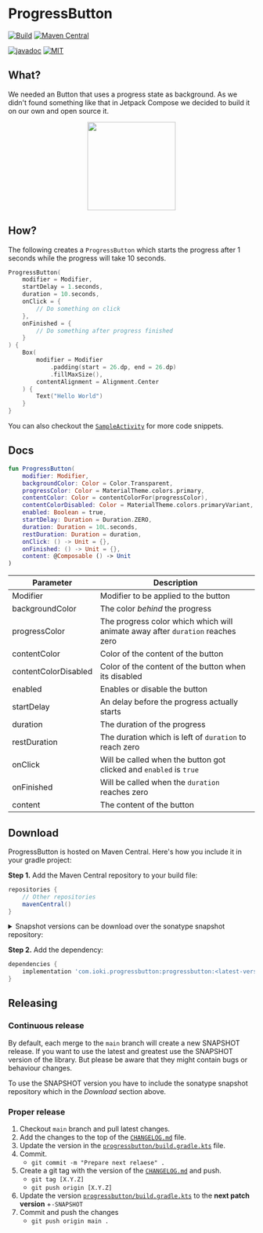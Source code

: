 # ProgressButton

[![Build](https://github.com/ioki-mobility/ProgressButton/actions/workflows/build.yml/badge.svg)](https://github.com/ioki-mobility/ProgressButton/actions/workflows/build.yml)
[![Maven Central](https://img.shields.io/maven-central/v/com.ioki.progressbutton/progressbutton?labelColor=%2324292E&color=%233246c8)](https://central.sonatype.com/namespace/com.ioki.progressbutton)
<!-- Disabled because of: https://github.com/badges/shields/pull/10997
[![Snapshot](https://img.shields.io/nexus/s/com.ioki.progressbutton/progressbutton?labelColor=%2324292E&color=%234f78ff&server=https://s01.oss.sonatype.org)](https://s01.oss.sonatype.org/content/repositories/snapshots/com/ioki/progressbutton/)
-->
[![javadoc](https://javadoc.io/badge2/com.ioki.progressbutton/progressbutton/javadoc.svg?labelColor=%2324292E&color=%236eaaff)](https://javadoc.io/doc/com.ioki.progressbutton/progressbutton) 
[![MIT](https://img.shields.io/badge/license-MIT-blue.svg?labelColor=%2324292E&color=%23d11064)](https://github.com/ioki-mobility/ProgressButton/blob/main/LICENSE.md)

## What?

We needed an Button that uses a progress state as background.
As we didn't found something like that in Jetpack Compose 
we decided to build it on our own and open source it.

<p align="center">
    <img src="art/demo.gif" width=180 />
</p>

## How?

The following creates a `ProgressButton` which starts the progress after 1 seconds while the
progress will take 10 seconds.

```kotlin
ProgressButton(
    modifier = Modifier,
    startDelay = 1.seconds,
    duration = 10.seconds,
    onClick = {
        // Do something on click 
    },
    onFinished = {
        // Do something after progress finished
    }
) {
    Box(
        modifier = Modifier
            .padding(start = 26.dp, end = 26.dp)
            .fillMaxSize(),
        contentAlignment = Alignment.Center
    ) {
        Text("Hello World")
    }
}
```

You can also checkout
the [`SampleActivity`](sample/src/main/java/com/ioki/progressbutton/sample/SampleActivity.kt) 
for more code snippets.

## Docs

```kotlin
fun ProgressButton(
    modifier: Modifier,
    backgroundColor: Color = Color.Transparent,
    progressColor: Color = MaterialTheme.colors.primary,
    contentColor: Color = contentColorFor(progressColor),
    contentColorDisabled: Color = MaterialTheme.colors.primaryVariant,
    enabled: Boolean = true,
    startDelay: Duration = Duration.ZERO,
    duration: Duration = 10L.seconds,
    restDuration: Duration = duration,
    onClick: () -> Unit = {},
    onFinished: () -> Unit = {},
    content: @Composable () -> Unit
)
```

| Parameter            | Description                                                                    | 
|----------------------|--------------------------------------------------------------------------------|
| Modifier             | Modifier to be applied to the button                                           |
| backgroundColor      | The color *behind* the progress                                                |
| progressColor        | The progress color which which will animate away after `duration` reaches zero |
| contentColor         | Color of the content of the button                                             |
| contentColorDisabled | Color of the content of the button when its disabled                           |
| enabled              | Enables or disable the button                                                  |
| startDelay           | An delay before the progress actually starts                                   |
| duration             | The duration of the progress                                                   |
| restDuration         | The duration which is left of `duration` to reach zero                         | 
| onClick              | Will be called when the button got clicked and `enabled` is `true`             |
| onFinished           | Will be called when the `duration` reaches zero                                |
| content              | The content of the button                                                      |

## Download

ProgressButton is hosted on Maven Central.
Here's how you include it in your gradle project:

**Step 1.** Add the Maven Central repository to your build file:

```groovy
repositories {
    // Other repositories
    mavenCentral()
}
```

<details>
<summary>Snapshot versions can be download over the sonatype snapshot repository:</summary>
    
```kotlin
repositories {
    // Other repositories
    maven(url = "https://s01.oss.sonatype.org/content/repositories/snapshots")
}
```

</details>

**Step 2.** Add the dependency:

```groovy
dependencies {
    implementation 'com.ioki.progressbutton:progressbutton:<latest-version>'
}
```

## Releasing

### Continuous release

By default, each merge to the `main` branch will create a new SNAPSHOT release. 
If you want to use the latest and greatest use the SNAPSHOT version of the library.
But please be aware that they might contain bugs or behaviour changes.

To use the SNAPSHOT version you have to include the sonatype snapshot repository which in the *Download* section above.

### Proper release

1. Checkout `main` branch and pull latest changes.
2. Add the changes to the top of the [`CHANGELOG.md`](CHANGELOG.md) file.
3. Update the version in the [`progressbutton/build.gradle.kts`](progressbutton/build.gradle.kts)
   file.
4. Commit.
    * `git commit -m "Prepare next relaese" .`
5. Create a git tag with the version of the [`CHANGELOG.md`](CHANGELOG.md) and push.
    * `git tag [X.Y.Z]`
    * `git push origin [X.Y.Z]`
6. Update the version [`progressbutton/build.gradle.kts`](progressbutton/build.gradle.kts) to the **next patch version** +`-SNAPSHOT`
7. Commit and push the changes
   * `git push origin main .`
